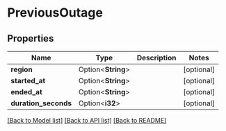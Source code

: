 # PreviousOutage

## Properties

Name | Type | Description | Notes
------------ | ------------- | ------------- | -------------
**region** | Option<**String**> |  | [optional]
**started_at** | Option<**String**> |  | [optional]
**ended_at** | Option<**String**> |  | [optional]
**duration_seconds** | Option<**i32**> |  | [optional]

[[Back to Model list]](../README.md#documentation-for-models) [[Back to API list]](../README.md#documentation-for-api-endpoints) [[Back to README]](../README.md)


